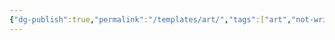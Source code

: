 ```yaml
---
{"dg-publish":true,"permalink":"/templates/art/","tags":["art","not-writing"],"noteIcon":""}
---
```


